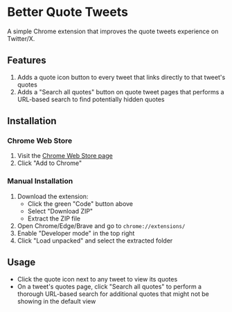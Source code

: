 # Better Quote Tweets

A simple Chrome extension that improves the quote tweets experience on Twitter/X.

## Features

1. Adds a quote icon button to every tweet that links directly to that tweet's quotes
2. Adds a "Search all quotes" button on quote tweet pages that performs a URL-based search to find potentially hidden quotes

## Installation

### Chrome Web Store

1. Visit the [Chrome Web Store page](https://chromewebstore.google.com/detail/hcclbnhfdelaocdomelbegomdnnmblop)
2. Click "Add to Chrome"

### Manual Installation

1. Download the extension:
   - Click the green "Code" button above
   - Select "Download ZIP"
   - Extract the ZIP file
2. Open Chrome/Edge/Brave and go to `chrome://extensions/`
3. Enable "Developer mode" in the top right
4. Click "Load unpacked" and select the extracted folder

## Usage

- Click the quote icon next to any tweet to view its quotes
- On a tweet's quotes page, click "Search all quotes" to perform a thorough URL-based search for additional quotes that might not be showing in the default view
